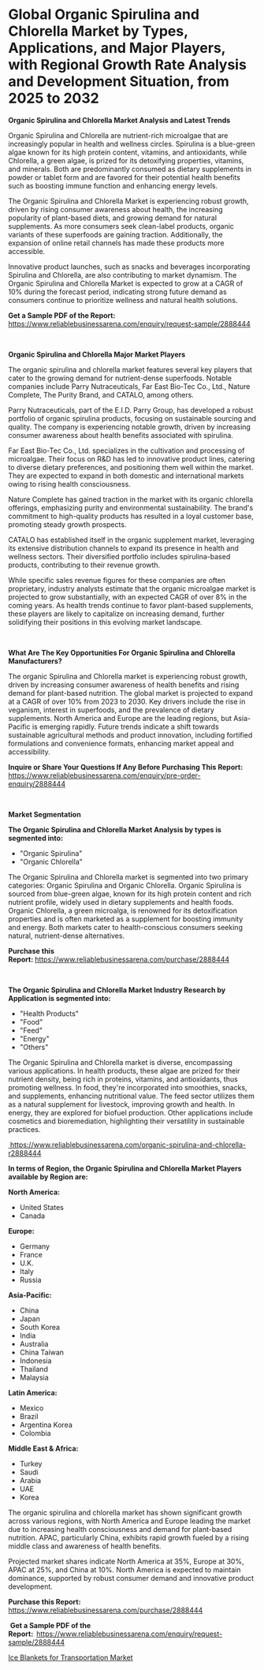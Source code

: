 <p><h1>Global Organic Spirulina and Chlorella Market by Types, Applications, and Major Players, with Regional Growth Rate Analysis and Development Situation, from 2025 to 2032</h1></p><p><strong>Organic Spirulina and Chlorella Market Analysis and Latest Trends</strong></p>
<p><p>Organic Spirulina and Chlorella are nutrient-rich microalgae that are increasingly popular in health and wellness circles. Spirulina is a blue-green algae known for its high protein content, vitamins, and antioxidants, while Chlorella, a green algae, is prized for its detoxifying properties, vitamins, and minerals. Both are predominantly consumed as dietary supplements in powder or tablet form and are favored for their potential health benefits such as boosting immune function and enhancing energy levels.</p><p>The Organic Spirulina and Chlorella Market is experiencing robust growth, driven by rising consumer awareness about health, the increasing popularity of plant-based diets, and growing demand for natural supplements. As more consumers seek clean-label products, organic variants of these superfoods are gaining traction. Additionally, the expansion of online retail channels has made these products more accessible. </p><p>Innovative product launches, such as snacks and beverages incorporating Spirulina and Chlorella, are also contributing to market dynamism. The Organic Spirulina and Chlorella Market is expected to grow at a CAGR of 10% during the forecast period, indicating strong future demand as consumers continue to prioritize wellness and natural health solutions.</p></p>
<p><strong>Get a Sample PDF of the Report:&nbsp;</strong> <a href="https://www.reliablebusinessarena.com/enquiry/request-sample/2888444?utm_campaign=3251&utm_medium=2&utm_source=Github&utm_content=ia&utm_term=14032025&utm_id=organic-spirulina-and-chlorella">https://www.reliablebusinessarena.com/enquiry/request-sample/2888444</a></p>
<p>&nbsp;</p>
<p><strong>Organic Spirulina and Chlorella Major Market Players</strong></p>
<p><p>The organic spirulina and chlorella market features several key players that cater to the growing demand for nutrient-dense superfoods. Notable companies include Parry Nutraceuticals, Far East Bio-Tec Co., Ltd., Nature Complete, The Purity Brand, and CATALO, among others.</p><p>Parry Nutraceuticals, part of the E.I.D. Parry Group, has developed a robust portfolio of organic spirulina products, focusing on sustainable sourcing and quality. The company is experiencing notable growth, driven by increasing consumer awareness about health benefits associated with spirulina.</p><p>Far East Bio-Tec Co., Ltd. specializes in the cultivation and processing of microalgae. Their focus on R&D has led to innovative product lines, catering to diverse dietary preferences, and positioning them well within the market. They are expected to expand in both domestic and international markets owing to rising health consciousness.</p><p>Nature Complete has gained traction in the market with its organic chlorella offerings, emphasizing purity and environmental sustainability. The brand's commitment to high-quality products has resulted in a loyal customer base, promoting steady growth prospects.</p><p>CATALO has established itself in the organic supplement market, leveraging its extensive distribution channels to expand its presence in health and wellness sectors. Their diversified portfolio includes spirulina-based products, contributing to their revenue growth.</p><p>While specific sales revenue figures for these companies are often proprietary, industry analysts estimate that the organic microalgae market is projected to grow substantially, with an expected CAGR of over 8% in the coming years. As health trends continue to favor plant-based supplements, these players are likely to capitalize on increasing demand, further solidifying their positions in this evolving market landscape.</p></p>
<p>&nbsp;</p>
<p><strong>What Are The Key Opportunities For Organic Spirulina and Chlorella Manufacturers?</strong></p>
<p><p>The organic Spirulina and Chlorella market is experiencing robust growth, driven by increasing consumer awareness of health benefits and rising demand for plant-based nutrition. The global market is projected to expand at a CAGR of over 10% from 2023 to 2030. Key drivers include the rise in veganism, interest in superfoods, and the prevalence of dietary supplements. North America and Europe are the leading regions, but Asia-Pacific is emerging rapidly. Future trends indicate a shift towards sustainable agricultural methods and product innovation, including fortified formulations and convenience formats, enhancing market appeal and accessibility.</p></p>
<p><strong>Inquire or Share Your Questions If Any Before Purchasing This Report:</strong> <a href="https://www.reliablebusinessarena.com/enquiry/pre-order-enquiry/2888444?utm_campaign=3251&utm_medium=2&utm_source=Github&utm_content=ia&utm_term=14032025&utm_id=organic-spirulina-and-chlorella">https://www.reliablebusinessarena.com/enquiry/pre-order-enquiry/2888444</a></p>
<p>&nbsp;</p>
<p><strong>Market Segmentation</strong></p>
<p><strong>The Organic Spirulina and Chlorella Market Analysis by types is segmented into:</strong></p>
<p><ul><li>"Organic Spirulina"</li><li>"Organic Chlorella"</li></ul></p>
<p><p>The Organic Spirulina and Chlorella market is segmented into two primary categories: Organic Spirulina and Organic Chlorella. Organic Spirulina is sourced from blue-green algae, known for its high protein content and rich nutrient profile, widely used in dietary supplements and health foods. Organic Chlorella, a green microalga, is renowned for its detoxification properties and is often marketed as a supplement for boosting immunity and energy. Both markets cater to health-conscious consumers seeking natural, nutrient-dense alternatives.</p></p>
<p><strong>Purchase this Report:&nbsp;</strong><a href="https://www.reliablebusinessarena.com/purchase/2888444?utm_campaign=3251&utm_medium=2&utm_source=Github&utm_content=ia&utm_term=14032025&utm_id=organic-spirulina-and-chlorella">https://www.reliablebusinessarena.com/purchase/2888444</a></p>
<p>&nbsp;</p>
<p><strong>The Organic Spirulina and Chlorella Market Industry Research by Application is segmented into:</strong></p>
<p><ul><li>"Health Products"</li><li>"Food"</li><li>"Feed"</li><li>"Energy"</li><li>"Others"</li></ul></p>
<p><p>The Organic Spirulina and Chlorella market is diverse, encompassing various applications. In health products, these algae are prized for their nutrient density, being rich in proteins, vitamins, and antioxidants, thus promoting wellness. In food, they're incorporated into smoothies, snacks, and supplements, enhancing nutritional value. The feed sector utilizes them as a natural supplement for livestock, improving growth and health. In energy, they are explored for biofuel production. Other applications include cosmetics and bioremediation, highlighting their versatility in sustainable practices.</p></p>
<p><a href="https://www.reliablebusinessarena.com/organic-spirulina-and-chlorella-r2888444?utm_campaign=3251&utm_medium=2&utm_source=Github&utm_content=ia&utm_term=14032025&utm_id=organic-spirulina-and-chlorella">&nbsp;https://www.reliablebusinessarena.com/organic-spirulina-and-chlorella-r2888444</a></p>
<p><strong>In terms of Region, the Organic Spirulina and Chlorella Market Players available by Region are:</strong></p>
<p>
    <p> <strong> North America: </strong>
        <ul>
            <li>United States</li>
            <li>Canada</li>
        </ul>
        </p> 
    <p> <strong> Europe: </strong>
        <ul>
            <li>Germany</li>
            <li>France</li>
            <li>U.K.</li>
            <li>Italy</li>
            <li>Russia</li>
        </ul>
        </p> 
    <p> <strong> Asia-Pacific: </strong>
        <ul>
            <li>China</li>
            <li>Japan</li>
            <li>South Korea</li>
            <li>India</li>
            <li>Australia</li>
            <li>China Taiwan</li>
            <li>Indonesia</li>
            <li>Thailand</li>
            <li>Malaysia</li>
        </ul>
        </p> 
    <p> <strong> Latin America: </strong>
        <ul>
            <li>Mexico</li>
            <li>Brazil</li>
            <li>Argentina Korea</li>
            <li>Colombia</li>
        </ul>
        </p> 
    <p> <strong> Middle East & Africa: </strong>
        <ul>
            <li>Turkey</li>
            <li>Saudi</li>
            <li>Arabia</li>
            <li>UAE</li>
            <li>Korea</li>
        </ul>
    </p>
    </p>
<p><p>The organic spirulina and chlorella market has shown significant growth across various regions, with North America and Europe leading the market due to increasing health consciousness and demand for plant-based nutrition. APAC, particularly China, exhibits rapid growth fueled by a rising middle class and awareness of health benefits. </p><p>Projected market shares indicate North America at 35%, Europe at 30%, APAC at 25%, and China at 10%. North America is expected to maintain dominance, supported by robust consumer demand and innovative product development.</p></p>
<p><strong>Purchase this Report: </strong><a href="https://www.reliablebusinessarena.com/purchase/2888444?utm_campaign=3251&utm_medium=2&utm_source=Github&utm_content=ia&utm_term=14032025&utm_id=organic-spirulina-and-chlorella">https://www.reliablebusinessarena.com/purchase/2888444</a></p>
<p>&nbsp;<strong>Get a Sample PDF of the Report:&nbsp;&nbsp;</strong><a href="https://www.reliablebusinessarena.com/enquiry/request-sample/2888444?utm_campaign=3251&utm_medium=2&utm_source=Github&utm_content=ia&utm_term=14032025&utm_id=organic-spirulina-and-chlorella">https://www.reliablebusinessarena.com/enquiry/request-sample/2888444</a></p>
<p><strong></strong></p>
<p><p><a href="https://github.com/donkalucine10/Market-Research-Report-List-1/blob/main/ice-blankets-for-transportation-market.md?utm_campaign=3251&utm_medium=2&utm_source=Github&utm_content=ia&utm_term=14032025&utm_id=organic-spirulina-and-chlorella">Ice Blankets for Transportation Market</a></p></p>